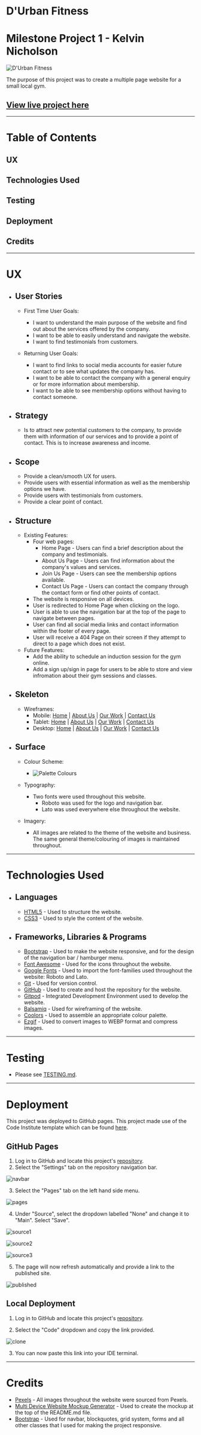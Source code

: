 # D'Urban Fitness
# Milestone Project 1 - Kelvin Nicholson

![D'Urban Fitness](assets/readme/responsive.png)

The purpose of this project was to create a multiple page website for a small local gym.

[View live project here](https://spooshdoosh.github.io/Milestone-Project-1-DUrban-Fitness/)
--

---

# Table of Contents

## UX
## Technologies Used
## Testing
## Deployment
## Credits
---

# UX
* ## User Stories
  * First Time User Goals:
    * I want to understand the main purpose of the website and find out about the services offered by the company.
    * I want to be able to easily understand and navigate the website.
    * I want to find testimonials from customers.

  * Returning User Goals:
    * I want to find links to social media accounts for easier future contact or to see what updates the company has.
    * I want to be able to contact the company with a general enquiry or for more information about membership.
    * I want to be able to see membership options without having to contact someone.

* ## Strategy
  * Is to attract new potential customers to the company, to provide them with information of our services and to provide a point of contact. This is to increase awareness and income.

* ## Scope
  * Provide a clean/smooth UX for users.
  * Provide users with essential information as well as the membership options we have.
  * Provide users with testimonials from customers.
  * Provide a clear point of contact.

* ## Structure
  * Existing Features:
    * Four web pages:
      - Home Page - Users can find a brief description about the company and testimonials.
      - About Us Page - Users can find information about the company's values and services.
      - Join Us Page - Users can see the membership options available.
      - Contact Us Page - Users can contact the company through the contact form or find other points of contact.
    * The website is responsive on all devices.
    * User is redirected to Home Page when clicking on the logo.
    * User is able to use the navigation bar at the top of the page to navigate between pages. 
    * User can find all social media links and contact information within the footer of every page.
    * User will receive a 404 Page on their screen if they attempt to direct to a page which does not exist.
  * Future Features:
    * Add the ability to schedule an induction session for the gym online.
    * Add a sign up/sign in page for users to be able to store and view infromation about their gym sessions and classes.

* ## Skeleton
  * Wireframes:
    - Mobile: [Home](assets/wireframes/mobile-home.png) | [About Us](assets/wireframes/mobile-about-us.png) | [Our Work](assets/wireframes/mobile-our-work.png) | [Contact Us](assets/wireframes/mobile-contact-us.png)
    - Tablet: [Home](assets/wireframes/tablet-home.png) | [About Us](assets/wireframes/tablet-about-us.png) | [Our Work](assets/wireframes/tablet-our-work.png) | [Contact Us](assets/wireframes/tablet-contact-us.png)
    - Desktop: [Home](assets/wireframes/desktop-home.png) | [About Us](assets/wireframes/desktop-about-us.png) | [Our Work](assets/wireframes/desktop-our-work.png) | [Contact Us](assets/wireframes/desktop-contact-us.png)

* ## Surface 
  * Colour Scheme:
    - ![Palette Colours](assets/readme/colour-palette.png)

  * Typography:
    * Two fonts were used throughout this website.
      * Roboto was used for the logo and navigation bar.
      * Lato was used everywhere else throughout the website.

  * Imagery:
    * All images are related to the theme of the website and business. The same general theme/colouring of images is maintained throughout.

---

# Technologies Used
* ## Languages
  * [HTML5](https://en.wikipedia.org/wiki/HTML5) - Used to structure the website.
  * [CSS3](https://en.wikipedia.org/wiki/CSS) - Used to style the content of the website.

* ## Frameworks, Libraries & Programs
  * [Bootstrap](https://getbootstrap.com/) - Used to make the website responsive, and for the design of the navigation bar / hamburger menu.
  * [Font Awesome](https://fontawesome.com/) - Used for the icons throughout the website.
  * [Google Fonts](https://fonts.google.com/) - Used to import the font-families used throughout the website: Roboto and Lato.
  * [Git](https://git-scm.com/) - Used for version control.
  * [GitHub](https://github.com/) - Used to create and host the repository for the website.
  * [Gitpod](https://gitpod.io/) - Integrated Development Environment used to develop the website.
  * [Balsamiq](https://balsamiq.com/) - Used for wireframing of the website.
  * [Coolors](https://coolors.co/) - Used to assemble an appropriate colour palette.
  * [Ezgif](https://ezgif.com/) - Used to convert images to WEBP format and compress images.

---

# Testing
* Please see [TESTING.md](TESTING.md).

---

# Deployment
This project was deployed to GitHub pages. This project made use of the Code Institute template which can be found [here](https://github.com/Code-Institute-Org/gitpod-full-template).

## GitHub Pages
1. Log in to GitHub and locate this project's [repository](https://github.com/SpooshDoosh/Milestone-Project-1-DUrban-Fitness).
2. Select the "Settings" tab on the repository navigation bar.

![navbar](assets/readme/navbar.png)

3. Select the "Pages" tab on the left hand side menu.

![pages](assets/readme/pages.png)

4. Under "Source", select the dropdown labelled "None" and change it to "Main". Select "Save".

![source1](assets/readme/source1.png)

![source2](assets/readme/source2.png)

![source3](assets/readme/source3.png)

5. The page will now refresh automatically and provide a link to the published site.

![published](assets/readme/published.png)

## Local Deployment
1. Log in to GitHub and locate this project's [repository](https://github.com/SpooshDoosh/Milestone-Project-1-DUrban-Fitness).

2. Select the "Code" dropdown and copy the link provided.

![clone](assets/readme/clone.png)

3. You can now paste this link into your IDE terminal.

---

# Credits
* [Pexels](https://www.pexels.com/) - All images throughout the website were sourced from Pexels.
* [Multi Device Website Mockup Generator](https://techsini.com/multi-mockup/) - Used to create the mockup at the top of the README.md file.
* [Bootstrap](https://getbootstrap.com/) - Used for navbar, blockquotes, grid system, forms and all other classes that I used for making the project responsive.
